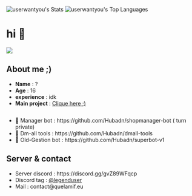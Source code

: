 ![userwantyou's Stats](https://github-readme-stats.vercel.app/api?username=userwantyou&theme=vue-dark&show_icons=true&hide_border=false&count_private=true)  ![userwantyou's Top Languages](https://github-readme-stats.vercel.app/api/top-langs/?username=userwantyou&theme=vue-dark&show_icons=true&hide_border=false&layout=compact) 

<h1> hi 👋</h1>

<img src= "https://media.discordapp.net/attachments/1135971296774193223/1150860470950039603/banner-1.jpg">


<h2>About me ;)</h2>

<ul>
  <li> <b>Name</b> : ?  </li>
  <li> <b>Age</b> : 16 </li>
  <li> <b>experience</b> : idk </li>
  <li> <b>Main project</b> : <a href = "https://github.com/Hubadn/shopmanager-bot"> Clique here ;)</a> </li>
</ul>
<img>

<ul>
  <li>📗 Manager bot : https://github.com/Hubadn/shopmanager-bot ( turn private)</li>
  <li>📘 Dm-all tools : https://github.com/Hubadn/dmall-tools </li>
  <li>📙 Old-Gestion bot : https://github.com/Hubadn/superbot-v1 </li>
</ul>


<h2>Server & contact</h2>

<ul>
  <li>Server discord : https://discord.gg/gvZ89WFqcp</li>
  <li>Discord tag : <a href = "https://discord.com/users/709428112739401860">@legenduser</a></li>
  <li>Mail : contact@quelamif.eu</li>
</ul>
